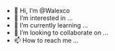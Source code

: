 - 👋 Hi, I’m @Walexco
- 👀 I’m interested in ...
- 🌱 I’m currently learning ...
- 💞️ I’m looking to collaborate on ...
- 📫 How to reach me ...

<!---
Walexco/Walexco is a ✨ special ✨ repository because its `README.md` (this file) appears on your GitHub profile.
You can click the Preview link to take a look at your changes.
--->
